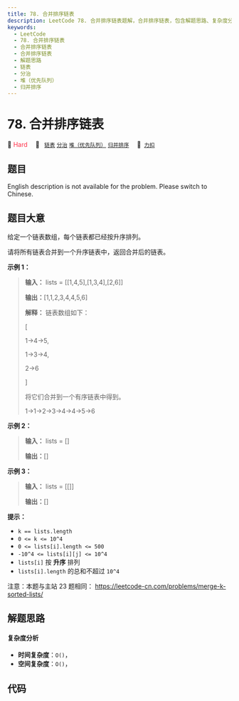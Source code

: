 ```yaml
---
title: 78. 合并排序链表
description: LeetCode 78. 合并排序链表题解，合并排序链表，包含解题思路、复杂度分析以及完整的 JavaScript 代码实现。
keywords:
  - LeetCode
  - 78. 合并排序链表
  - 合并排序链表
  - 合并排序链表
  - 解题思路
  - 链表
  - 分治
  - 堆（优先队列）
  - 归并排序
---
```


# 78. 合并排序链表

🔴 <font color=#ff334b>Hard</font>&emsp; 🔖&ensp; [`链表`](/tag/linked-list.md) [`分治`](/tag/divide-and-conquer.md) [`堆（优先队列）`](/tag/heap-priority-queue.md) [`归并排序`](/tag/merge-sort.md)&emsp; 🔗&ensp;[`力扣`](https://leetcode.cn/problems/vvXgSW)

## 题目

English description is not available for the problem. Please switch to
Chinese.


## 题目大意

给定一个链表数组，每个链表都已经按升序排列。

请将所有链表合并到一个升序链表中，返回合并后的链表。



**示例 1：**

> 
> 
> 
> 
> 
> **输入：** lists = [[1,4,5],[1,3,4],[2,6]]
> 
> **输出：**[1,1,2,3,4,4,5,6]
> 
> **解释：** 链表数组如下：
> 
> [
> 
>   1->4->5,
> 
>   1->3->4,
> 
>   2->6
> 
> ]
> 
> 将它们合并到一个有序链表中得到。
> 
> 1->1->2->3->4->4->5->6
> 
> 

**示例 2：**

> 
> 
> 
> 
> 
> **输入：** lists = []
> 
> **输出：**[]
> 
> 

**示例 3：**

> 
> 
> 
> 
> 
> **输入：** lists = [[]]
> 
> **输出：**[]
> 
> 



**提示：**

  * `k == lists.length`
  * `0 <= k <= 10^4`
  * `0 <= lists[i].length <= 500`
  * `-10^4 <= lists[i][j] <= 10^4`
  * `lists[i]` 按 **升序** 排列
  * `lists[i].length` 的总和不超过 `10^4`



注意：本题与主站 23 题相同： <https://leetcode-cn.com/problems/merge-k-sorted-lists/>


## 解题思路

#### 复杂度分析

- **时间复杂度**：`O()`，
- **空间复杂度**：`O()`，

## 代码

```javascript

```